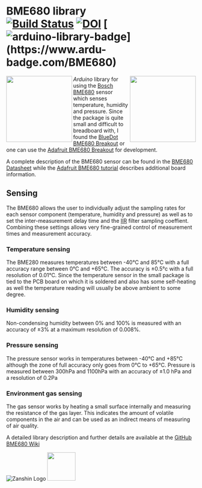 # BME680 library<br>[![Build Status](https://travis-ci.org/SV-Zanshin/BME680.svg?branch=master)](https://travis-ci.org/SV-Zanshin/BME680) [![DOI](https://zenodo.org/badge/139349456.svg)](https://zenodo.org/badge/latestdoi/139349456) [![arduino-library-badge](https://www.ardu-badge.com/badge/BME680.svg?)](https://www.ardu-badge.com/BME680)
<img src="https://github.com/SV-Zanshin/BME680/blob/master/Images/adafruit-bme680.jpg" width="175" align="left"/><img src="https://github.com/SV-Zanshin/BME680/blob/master/Images/BlueDotBME680.jpg" width="175" align="right"/> *Arduino* library for using the [Bosch BME680](https://www.bosch-sensortec.com/bst/products/all_products/bme680) sensor which senses temperature, humidity and pressure. Since the package is quite small and difficult to breadboard with, I found the [BlueDot BME680 Breakout](https://www.bluedot.space/sensor-boards/bme680/) or one can use the [Adafruit BME680 Breakout](https://www.adafruit.com/product/3660)  for development.

A complete description of the BME680 sensor can be found in the [BME680 Datasheet](https://ae-bst.resource.bosch.com/media/_tech/media/datasheets/BST-BME680-DS001-00.pdf) while the [Adafruit BME680 tutorial](https://learn.adafruit.com/adafruit-bme680-humidity-temperature-barometic-pressure-voc-gas) describes additional board information.

## Sensing
The BME680 allows the user to individually adjust the sampling rates for each sensor component (temperature, humidity and pressure) as well as to set the inter-measurement delay time and the [IIR](https://en.wikipedia.org/wiki/Infinite_impulse_response) filter sampling coeffient. Combining these settings allows very fine-grained control of measurement times and measurement accuracy.

### Temperature sensing
The BME280 measures temperatures between -40°C and 85°C with a full accuracy range between 0°C and +65°C. The accuracy is ±0.5°c with a full resolution of 0.01°C. Since the temperature sensor in the small package is tied to the PCB board on which it is soldered and also has some self-heating as well the temperature reading will usually be above ambient to some degree.

### Humidity sensing
Non-condensing humidity between 0% and 100% is measured with an accuracy of ±3% at a maximum resolution of 0.008%.

### Pressure sensing
The pressure sensor works in temperatures between -40°C and +85°C although the zone of full accuracy only goes from 0°C to +65°C. Pressure is measured between 300hPa and 1100hPa with an accuracy of ±1.0 hPa and a resolution of 0.2Pa

### Environment gas sensing
The gas sensor works by heating a small surface internally and measuring the resistance of the gas layer. This indicates the amount of volatile components in the air and can be used as an indirect means of measuring of air quality.

A detailed library description and further details are available at the [GitHub BME680 Wiki](https://github.com/SV-Zanshin/BME680/wiki)

![Zanshin Logo](https://www.sv-zanshin.com/r/images/site/gif/zanshinkanjitiny.gif) <img src="https://www.sv-zanshin.com/r/images/site/gif/zanshintext.gif" width="75"/>
